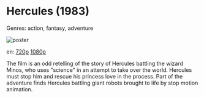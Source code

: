 # Hercules (1983)

Genres: action, fantasy, adventure

![poster](http://image.tmdb.org/t/p/w500/pXpEKhK5CvyX8fc3hdqrZbwGd3n.jpg)

en:
  [720p](magnet:?xt=urn:btih:4B631BE921C7E21B21F21086C6AD8B86A135E504&tr=udp://glotorrents.pw:6969/announce&tr=udp://tracker.opentrackr.org:1337/announce&tr=udp://torrent.gresille.org:80/announce&tr=udp://tracker.openbittorrent.com:80&tr=udp://tracker.coppersurfer.tk:6969&tr=udp://tracker.leechers-paradise.org:6969&tr=udp://p4p.arenabg.ch:1337&tr=udp://tracker.internetwarriors.net:1337)
  [1080p](magnet:?xt=urn:btih:5EF8B5193FE13C5DC36E7FA5C415121DD8CFFE1A&tr=udp://glotorrents.pw:6969/announce&tr=udp://tracker.opentrackr.org:1337/announce&tr=udp://torrent.gresille.org:80/announce&tr=udp://tracker.openbittorrent.com:80&tr=udp://tracker.coppersurfer.tk:6969&tr=udp://tracker.leechers-paradise.org:6969&tr=udp://p4p.arenabg.ch:1337&tr=udp://tracker.internetwarriors.net:1337)
  


The film is an odd retelling of the story of Hercules battling the wizard Minos, who uses "science" in an attempt to take over the world. Hercules must stop him and rescue his princess love in the process. Part of the adventure finds Hercules battling giant robots brought to life by stop motion animation.